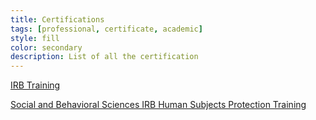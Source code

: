 ```yaml
---
title: Certifications
tags: [professional, certificate, academic]
style: fill
color: secondary
description: List of all the certification
---
```


[IRB Training](/assets/pngs/certification/Core_IRB_Training.pdf)

[Social and Behavioral Sciences IRB Human Subjects Protection Training](/assets/pngs/certification/SBR_Conduct_Research.pdf)

